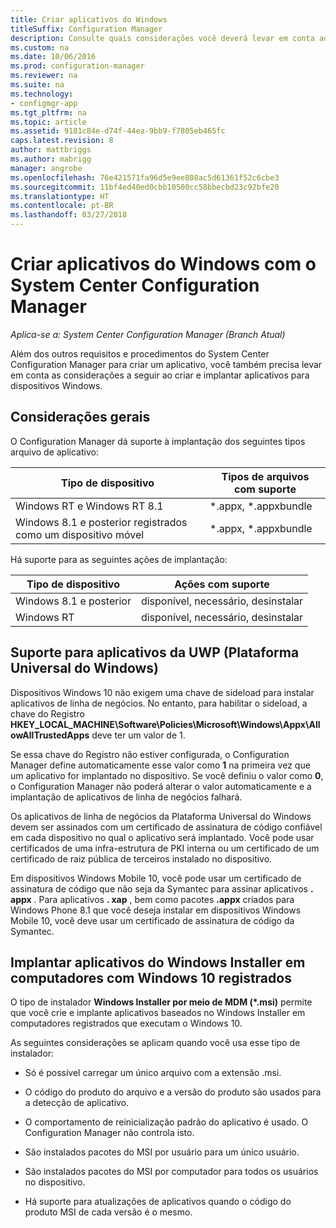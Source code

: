 ```yaml
---
title: Criar aplicativos do Windows
titleSuffix: Configuration Manager
description: Consulte quais considerações você deverá levar em conta ao criar e implantar aplicativos para dispositivos Windows.
ms.custom: na
ms.date: 10/06/2016
ms.prod: configuration-manager
ms.reviewer: na
ms.suite: na
ms.technology:
- configmgr-app
ms.tgt_pltfrm: na
ms.topic: article
ms.assetid: 9181c84e-d74f-44ea-9bb9-f7805eb465fc
caps.latest.revision: 8
author: mattbriggs
ms.author: mabrigg
manager: angrobe
ms.openlocfilehash: 76e421571fa96d5e9ee808ac5d61361f52c6cbe3
ms.sourcegitcommit: 11bf4ed40ed0cbb10500cc58bbecbd23c92bfe20
ms.translationtype: HT
ms.contentlocale: pt-BR
ms.lasthandoff: 03/27/2018
---
```

# <a name="create-windows-applications-with-system-center-configuration-manager"></a>Criar aplicativos do Windows com o System Center Configuration Manager

*Aplica-se a: System Center Configuration Manager (Branch Atual)*

Além dos outros requisitos e procedimentos do System Center Configuration Manager para criar um aplicativo, você também precisa levar em conta as considerações a seguir ao criar e implantar aplicativos para dispositivos Windows.  

## <a name="general-considerations"></a>Considerações gerais  
 O Configuration Manager dá suporte à implantação dos seguintes tipos arquivo de aplicativo:  

|Tipo de dispositivo|Tipos de arquivos com suporte|  
|-----------------|---------------------|  
|Windows RT e Windows RT 8.1|\*.appx, \*.appxbundle|  
|Windows 8.1 e posterior registrados como um dispositivo móvel|\*.appx, \*.appxbundle|  

 Há suporte para as seguintes ações de implantação:  

|Tipo de dispositivo|Ações com suporte|  
|-----------------|-----------------------|  
|Windows 8.1 e posterior|disponível, necessário, desinstalar|  
|Windows RT|disponível, necessário, desinstalar|  

## <a name="support-for-universal-windows-platform-uwp-apps"></a>Suporte para aplicativos da UWP (Plataforma Universal do Windows)  
 Dispositivos Windows 10 não exigem uma chave de sideload para instalar aplicativos de linha de negócios. No entanto, para habilitar o sideload, a chave do Registro **HKEY_LOCAL_MACHINE\Software\Policies\Microsoft\Windows\Appx\AllowAllTrustedApps** deve ter um valor de 1.  

 Se essa chave do Registro não estiver configurada, o Configuration Manager define automaticamente esse valor como **1** na primeira vez que um aplicativo for implantado no dispositivo. Se você definiu o valor como **0**, o Configuration Manager não poderá alterar o valor automaticamente e a implantação de aplicativos de linha de negócios falhará.  

 Os aplicativos de linha de negócios da Plataforma Universal do Windows devem ser assinados com um certificado de assinatura de código confiável em cada dispositivo no qual o aplicativo será implantado. Você pode usar certificados de uma infra-estrutura de PKI interna ou um certificado de um certificado de raiz pública de terceiros instalado no dispositivo.  

 Em dispositivos Windows Mobile 10, você pode usar um certificado de assinatura de código que não seja da Symantec para assinar aplicativos **. appx** . Para aplicativos **. xap** , bem como pacotes **.appx** criados para Windows Phone 8.1 que você deseja instalar em dispositivos Windows Mobile 10, você deve usar um certificado de assinatura de código da Symantec.  

## <a name="deploy-windows-installer-apps-to-enrolled-windows-10-pcs"></a>Implantar aplicativos do Windows Installer em computadores com Windows 10 registrados  
 O tipo de instalador **Windows Installer por meio de MDM (\*.msi)** permite que você crie e implante aplicativos baseados no Windows Installer em computadores registrados que executam o Windows 10.  

 As seguintes considerações se aplicam quando você usa esse tipo de instalador:  

-   Só é possível carregar um único arquivo com a extensão .msi.  

-   O código do produto do arquivo e a versão do produto são usados para a detecção de aplicativo.  

-   O comportamento de reinicialização padrão do aplicativo é usado. O Configuration Manager não controla isto.  

-   São instalados pacotes do MSI por usuário para um único usuário.  

-   São instalados pacotes do MSI por computador para todos os usuários no dispositivo.  

-   Há suporte para atualizações de aplicativos quando o código do produto MSI de cada versão é o mesmo.  
